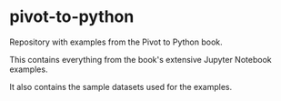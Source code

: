 # pivot-to-python

Repository with examples from the Pivot to Python book.

This contains everything from the book's extensive Jupyter Notebook examples.

It also contains the sample datasets used for the examples.
